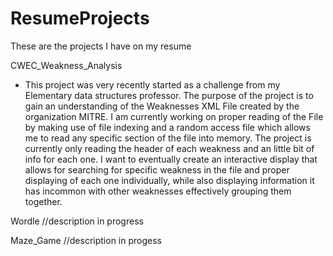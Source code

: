 # ResumeProjects
These are the projects I have on my resume

CWEC_Weakness_Analysis
- This project was very recently started as a challenge from my Elementary data structures professor.
The purpose of the project is to gain an understanding of the Weaknesses XML File created by the organization MITRE.
I am currently working on proper reading of the File by making use of file indexing and a random access file which allows me to read any specific section of the file into memory.
The project is currently only reading the header of each weakness and an little bit of info for each one.
I want to eventually create an interactive display that allows for searching for specific weakness in the file and proper displaying of each one individually, while also displaying information it has incommon with other weaknesses effectively grouping them together.

Wordle
//description in progress

Maze_Game
//description in progess